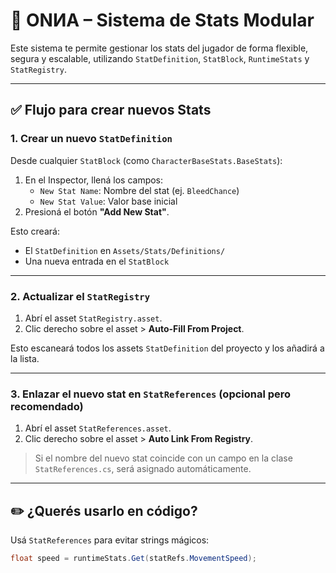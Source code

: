 ﻿# 🧠 ONИA – Sistema de Stats Modular

Este sistema te permite gestionar los stats del jugador de forma flexible, segura y escalable, utilizando `StatDefinition`, `StatBlock`, `RuntimeStats` y `StatRegistry`.

---

## ✅ Flujo para crear nuevos Stats

### 1. Crear un nuevo `StatDefinition`
Desde cualquier `StatBlock` (como `CharacterBaseStats.BaseStats`):

1. En el Inspector, llená los campos:
    - `New Stat Name`: Nombre del stat (ej. `BleedChance`)
    - `New Stat Value`: Valor base inicial
2. Presioná el botón **"Add New Stat"**.

Esto creará:
- El `StatDefinition` en `Assets/Stats/Definitions/`
- Una nueva entrada en el `StatBlock`

---

### 2. Actualizar el `StatRegistry`

1. Abrí el asset `StatRegistry.asset`.
2. Clic derecho sobre el asset > **Auto-Fill From Project**.

Esto escaneará todos los assets `StatDefinition` del proyecto y los añadirá a la lista.

---

### 3. Enlazar el nuevo stat en `StatReferences` (opcional pero recomendado)

1. Abrí el asset `StatReferences.asset`.
2. Clic derecho sobre el asset > **Auto Link From Registry**.

> Si el nombre del nuevo stat coincide con un campo en la clase `StatReferences.cs`, será asignado automáticamente.

---

## ✏️ ¿Querés usarlo en código?

Usá `StatReferences` para evitar strings mágicos:

```csharp
float speed = runtimeStats.Get(statRefs.MovementSpeed);
